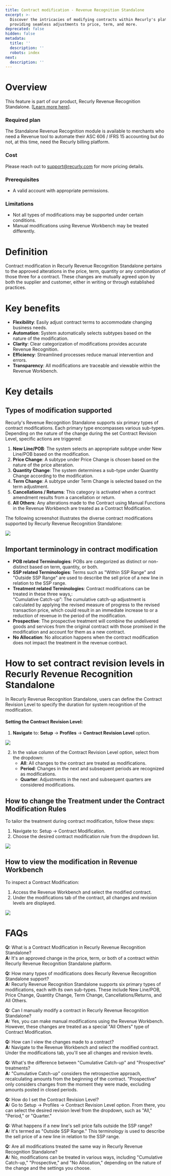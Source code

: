 ```yaml
---
title: Contract modification - Revenue Recognition Standalone
excerpt: >-
  Discover the intricacies of modifying contracts within Recurly's platform,
  providing seamless adjustments to price, term, and more.
deprecated: false
hidden: false
metadata:
  title: ''
  description: ''
  robots: index
next:
  description: ''
---
```

# Overview

This feature is part of our product, Recurly Revenue Recognition Standalone. [<a href="https://docs.recurly.com/recurly-revrec/docs/recurly-revenue-recognition-standalone" target="_blank">Learn more here</a>].

### Required plan

The Standalone Revenue Recognition module is available to merchants who need a Revenue tool to automate their ASC 606 / IFRS 15 accounting but do not, at this time, need the Recurly billing platform. 

### Cost

Please reach out to [support@recurly.com](mailto:support@recurly.com) for more pricing details.

### Prerequisites

* A valid account with appropriate permissions.

### Limitations

* Not all types of modifications may be supported under certain conditions.
* Manual modifications using Revenue Workbench may be treated differently.

# Definition

Contract modification in Recurly Revenue Recognition Standalone pertains to the approved alterations in the price, term, quantity or any combination of those three for a contract. These changes are mutually agreed upon by both the supplier and customer, either in writing or through established practices.

# Key benefits

* **Flexibility**: Easily adjust contract terms to accommodate changing business needs.
* **Automation**: System automatically selects subtypes based on the nature of the modification.
* **Clarity**: Clear categorization of modifications provides accurate Revenue Recognition.
* **Efficiency**: Streamlined processes reduce manual intervention and errors.
* **Transparency**: All modifications are traceable and viewable within the Revenue Workbench.

# Key details

## Types of modification supported

Recurly's Revenue Recognition Standalone supports six primary types of contract modifications. Each primary type encompasses various sub-types. Depending on the nature of the change during the set Contract Revision Level, specific actions are triggered:

1. **New Line/POB**: The system selects an appropriate subtype under New Line/POB based on the modification.
2. **Price Change**: A subtype under Price Change is chosen based on the nature of the price alteration.
3. **Quantity Change**: The system determines a sub-type under Quantity Change according to the modification.
4. **Term Change**: A subtype under Term Change is selected based on the term adjustment.
5. **Cancellations / Returns**: This category is activated when a contract amendment results from a cancellation or return.
6. **All Others**: Any alterations made to the Contract using Manual Functions in the Revenue Workbench are treated as a Contract Modification.

The following screenshot illustrates the diverse contract modifications supported by Recurly Revenue Recognition Standalone:

<Image align="center" className="border" border={true} src="https://files.readme.io/1b83a1b-image.png" />

## Important terminology in contract modification

* **POB related Terminologies**: POBs are categorized as distinct or non-distinct based on term, quantity, or both.
* **SSP related Terminologies**: Terms such as "Within SSP Range" and "Outside SSP Range" are used to describe the sell price of a new line in relation to the SSP range.
* **Treatment related Terminologies**: Contract modifications can be treated in these three ways,:\
  "Cumulative Catch-up”: The cumulative catch-up adjustment is calculated by applying the revised measure of progress to the revised transaction price, which could result in an immediate increase to or a reduction of revenue in the period of the modification.
* **Prospective**: The prospective treatment will combine the undelivered goods and services from the original contract with those promised in the modification and account for them as a new contract.
* **No Allocation**: No allocation happens when the contract modification does not impact the treatment in the revenue contract.

# How to set contract revision levels in Recurly Revenue Recognition Standalone

In Recurly Revenue Recognition Standalone, users can define the Contract Revision Level to specify the duration for system recognition of the modification.

#### Setting the Contract Revision Level:

1. **Navigate** to: **Setup** → **Profiles** → **Contract Revision Level** option.

<Image align="center" className="border" border={true} src="https://files.readme.io/a008b06-image.png" />

2. In the value column of the Contract Revision Level option, select from the dropdown:
   * **All**: All changes to the contract are treated as modifications.
   * **Period**: Changes in the next and subsequent periods are recognized as modifications.
   * **Quarter**: Adjustments in the next and subsequent quarters are considered modifications.

## How to change the Treatment under the Contract Modification Rules

To tailor the treatment during contract modification, follow these steps:

1. Navigate to: Setup → Contract Modification.
2. Choose the desired contract modification rule from the dropdown list.

<Image align="center" className="border" border={true} src="https://files.readme.io/c5aaee1-image.png" />

## How to view the modification in Revenue Workbench

To inspect a Contract Modification:

1. Access the Revenue Workbench and select the modified contract.
2. Under the modifications tab of the contract, all changes and revision levels are displayed.

<Image align="center" className="border" border={true} src="https://files.readme.io/56a1b13-image.png" />

# FAQs

**Q:** What is a Contract Modification in Recurly Revenue Recognition Standalone?\
**A:** It's an approved change in the price, term, or both of a contract within Recurly Revenue Recognition Standalone platform. 

**Q:** How many types of modifications does Recurly Revenue Recognition Standalone support?\
**A:** Recurly Revenue Recognition Standalone supports six primary types of modifications, each with its own sub-types. These include New Line/POB, Price Change, Quantity Change, Term Change, Cancellations/Returns, and All Others.

**Q:** Can I manually modify a contract in Recurly Revenue Recognition Standalone?\
**A:** Yes, you can make manual modifications using the Revenue Workbench. However, these changes are treated as a special "All Others" type of Contract Modification.

**Q:** How can I view the changes made to a contract?\
**A:** Navigate to the Revenue Workbench and select the modified contract. Under the modifications tab, you'll see all changes and revision levels.

**Q:** What's the difference between "Cumulative Catch-up" and "Prospective" treatments?\
**A:** "Cumulative Catch-up" considers the retrospective approach, recalculating amounts from the beginning of the contract. "Prospective" only considers changes from the moment they were made, excluding amounts posted in closed periods.

**Q:** How do I set the Contract Revision Level?\
**A:** Go to Setup → Profiles → Contract Revision Level option. From there, you can select the desired revision level from the dropdown, such as "All," "Period," or "Quarter."

**Q:** What happens if a new line's sell price falls outside the SSP range?\
**A:** It's termed as "Outside SSP Range." This terminology is used to describe the sell price of a new line in relation to the SSP range.

**Q:** Are all modifications treated the same way in Recurly Revenue Recognition Standalone?\
**A:** No, modifications can be treated in various ways, including "Cumulative Catch-up," "Prospective," and "No Allocation," depending on the nature of the change and the settings you choose.
